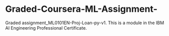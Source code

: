 # Graded-Coursera-ML-Assignment-
Graded assignment_ML0101EN-Proj-Loan-py-v1. This is a module in the IBM AI Engineering Professional Certificate.
